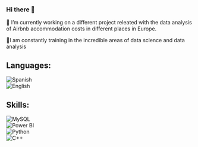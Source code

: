 ### Hi there 👋

<!--
**AlfonsinaMarti/AlfonsinaMarti** is a ✨ _special_ ✨ repository because its `README.md` (this file) appears on your GitHub profile.-->

🔭 I’m currently working on a different project releated with the data analysis of Airbnb accommodation costs in different places in Europe.

🌱I am constantly training in the incredible areas of data science and data analysis

## Languages:
![Spanish](https://img.shields.io/badge/Spanish-F75130?style=for-the-badge&logo=Spanish&logoColor=white&labelColor=101010)</br>
![English](https://img.shields.io/badge/English-24B02A?style=for-the-badge&logo=English&logoColor=white&labelColor=101010)</br>

## Skills:
![MySQL](https://img.shields.io/badge/MySQL-F75130?style=for-the-badge&logo=MySQL&logoColor=white&labelColor=101010)</br>
![Power BI](https://img.shields.io/badge/Power-BI-24B02A?style=for-the-badge&logo=Power-BI&logoColor=white&labelColor=101010)</br>
![Python](https://img.shields.io/badge/Python-2DA4D1?style=for-the-badge&logo=Python&logoColor=white&labelColor=101010)</br>
![C++](https://img.shields.io/badge/C++-E63CDC?style=for-the-badge&logo=C&logoColor=white&labelColor=101010)</br>
